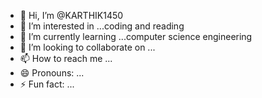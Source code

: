- 👋 Hi, I’m @KARTHIK1450
- 👀 I’m interested in ...coding and reading 
- 🌱 I’m currently learning ...computer science engineering
- 💞️ I’m looking to collaborate on ...
- 📫 How to reach me ...
- 😄 Pronouns: ...
- ⚡ Fun fact: ...

<!---
KARTHIK1450/KARTHIK1450 is a ✨ special ✨ repository because its `README.md` (this file) appears on your GitHub profile.
You can click the Preview link to take a look at your changes.
--->
